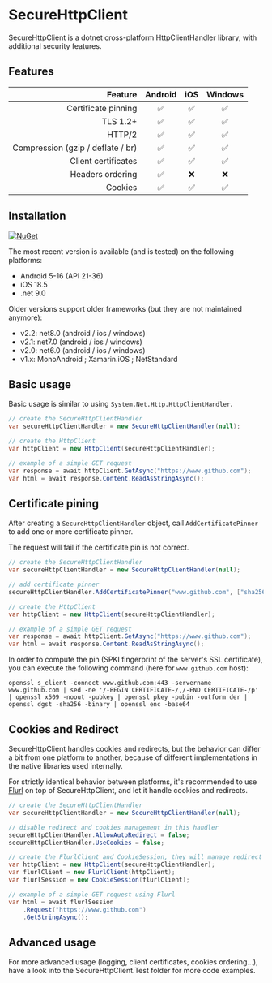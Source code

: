 # SecureHttpClient

SecureHttpClient is a dotnet cross-platform HttpClientHandler library, with additional security features.

## Features

| Feature | Android | iOS | Windows |
| ---: | :---: | :---: | :---: |
| Certificate pinning | :white_check_mark: | :white_check_mark: | :white_check_mark: |
| TLS 1.2+ | :white_check_mark: | :white_check_mark: | :white_check_mark: |
| HTTP/2 | :white_check_mark: | :white_check_mark: | :white_check_mark: |
| Compression (gzip / deflate / br) | :white_check_mark: | :white_check_mark: | :white_check_mark: |
| Client certificates | :white_check_mark: | :white_check_mark: | :white_check_mark: |
| Headers ordering | :white_check_mark: | :x: | :x: |
| Cookies | :white_check_mark: | :white_check_mark: | :white_check_mark: |

## Installation

[![NuGet](https://img.shields.io/nuget/v/SecureHttpClient)](https://www.nuget.org/packages/SecureHttpClient/)

The most recent version is available (and is tested) on the following platforms:
- Android 5-16 (API 21-36)
- iOS 18.5
- .net 9.0

Older versions support older frameworks (but they are not maintained anymore):
- v2.2: net8.0 (android / ios / windows)
- v2.1: net7.0 (android / ios / windows)
- v2.0: net6.0 (android / ios / windows)
- v1.x: MonoAndroid ; Xamarin.iOS ; NetStandard

## Basic usage

Basic usage is similar to using `System.Net.Http.HttpClientHandler`.
```csharp
// create the SecureHttpClientHandler
var secureHttpClientHandler = new SecureHttpClientHandler(null);

// create the HttpClient
var httpClient = new HttpClient(secureHttpClientHandler);

// example of a simple GET request
var response = await httpClient.GetAsync("https://www.github.com");
var html = await response.Content.ReadAsStringAsync();
```

## Certificate pining

After creating a `SecureHttpClientHandler` object, call `AddCertificatePinner` to add one or more certificate pinner.

The request will fail if the certificate pin is not correct.

```csharp
// create the SecureHttpClientHandler
var secureHttpClientHandler = new SecureHttpClientHandler(null);

// add certificate pinner
secureHttpClientHandler.AddCertificatePinner("www.github.com", ["sha256/YH8+l6PDvIo1Q5o6varvw2edPgfyJFY5fHuSlsVdvdc="]);

// create the HttpClient
var httpClient = new HttpClient(secureHttpClientHandler);

// example of a simple GET request
var response = await httpClient.GetAsync("https://www.github.com");
var html = await response.Content.ReadAsStringAsync();
```

In order to compute the pin (SPKI fingerprint of the server's SSL certificate), you can execute the following command (here for `www.github.com` host):
```shell
openssl s_client -connect www.github.com:443 -servername www.github.com | sed -ne '/-BEGIN CERTIFICATE-/,/-END CERTIFICATE-/p' | openssl x509 -noout -pubkey | openssl pkey -pubin -outform der | openssl dgst -sha256 -binary | openssl enc -base64
```

## Cookies and Redirect

SecureHttpClient handles cookies and redirects, but the behavior can differ a bit from one platform to another, because of different implementations in the native libraries used internally.

For strictly identical behavior between platforms, it's recommended to use [Flurl](https://github.com/tmenier/Flurl) on top of SecureHttpClient, and let it handle cookies and redirects.

```csharp
// create the SecureHttpClientHandler
var secureHttpClientHandler = new SecureHttpClientHandler(null);

// disable redirect and cookies management in this handler
secureHttpClientHandler.AllowAutoRedirect = false;
secureHttpClientHandler.UseCookies = false;

// create the FlurlClient and CookieSession, they will manage redirect and cookies
var httpClient = new HttpClient(secureHttpClientHandler);
var flurlClient = new FlurlClient(httpClient);
var flurlSession = new CookieSession(flurlClient);

// example of a simple GET request using Flurl
var html = await flurlSession
    .Request("https://www.github.com")
    .GetStringAsync();
```

## Advanced usage

For more advanced usage (logging, client certificates, cookies ordering...), have a look into the SecureHttpClient.Test folder for more code examples.
